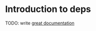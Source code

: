 # Introduction to deps

TODO: write [great documentation](http://jacobian.org/writing/what-to-write/)
